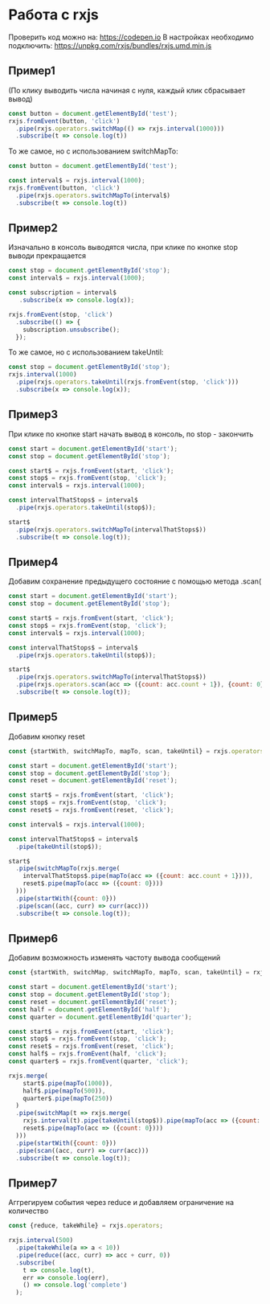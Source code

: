 # Работа с rxjs
Проверить код можно на: https://codepen.io
В настройках необходимо подключить: https://unpkg.com/rxjs/bundles/rxjs.umd.min.js

## Пример1
(По клику выводить числа начиная с нуля, каждый клик сбрасывает вывод)
```javascript
const button = document.getElementById('test');
rxjs.fromEvent(button, 'click')
  .pipe(rxjs.operators.switchMap(() => rxjs.interval(1000)))
  .subscribe(t => console.log(t))
```
То же самое, но с использованием switchMapTo:
```javascript
const button = document.getElementById('test');

const interval$ = rxjs.interval(1000);
rxjs.fromEvent(button, 'click')
  .pipe(rxjs.operators.switchMapTo(interval$)
  .subscribe(t => console.log(t))
```

## Пример2
Изначально в консоль выводятся числа, при клике по кнопке stop выводи прекращается
```javascript
const stop = document.getElementById('stop');
const interval$ = rxjs.interval(1000);

const subscription = interval$
   .subscribe(x => console.log(x));

rxjs.fromEvent(stop, 'click')
  .subscribe(() => {
    subscription.unsubscribe();
  });
```

То же самое, но с использованием takeUntil:
```javascript
const stop = document.getElementById('stop');
rxjs.interval(1000)
  .pipe(rxjs.operators.takeUntil(rxjs.fromEvent(stop, 'click')))
  .subscribe(x => console.log(x));
```

## Пример3
При клике по кнопке start начать вывод в консоль, по stop - закончить
```javascript
const start = document.getElementById('start');
const stop = document.getElementById('stop');

const start$ = rxjs.fromEvent(start, 'click');
const stop$ = rxjs.fromEvent(stop, 'click');
const interval$ = rxjs.interval(1000);

const intervalThatStops$ = interval$
  .pipe(rxjs.operators.takeUntil(stop$));

start$
  .pipe(rxjs.operators.switchMapTo(intervalThatStops$))
  .subscribe(t => console.log(t));
```

## Пример4
Добавим сохранение предыдущего состояние с помощью метода .scan(
```javascript
const start = document.getElementById('start');
const stop = document.getElementById('stop');

const start$ = rxjs.fromEvent(start, 'click');
const stop$ = rxjs.fromEvent(stop, 'click');
const interval$ = rxjs.interval(1000);

const intervalThatStops$ = interval$
  .pipe(rxjs.operators.takeUntil(stop$));

start$
  .pipe(rxjs.operators.switchMapTo(intervalThatStops$))
  .pipe(rxjs.operators.scan(acc => ({count: acc.count + 1}), {count: 0}))
  .subscribe(t => console.log(t));
```

## Пример5
Добавим кнопку reset
```javascript
const {startWith, switchMapTo, mapTo, scan, takeUntil} = rxjs.operators;

const start = document.getElementById('start');
const stop = document.getElementById('stop');
const reset = document.getElementById('reset');

const start$ = rxjs.fromEvent(start, 'click');
const stop$ = rxjs.fromEvent(stop, 'click');
const reset$ = rxjs.fromEvent(reset, 'click');

const interval$ = rxjs.interval(1000);

const intervalThatStops$ = interval$
  .pipe(takeUntil(stop$));

start$
  .pipe(switchMapTo(rxjs.merge(
    intervalThatStops$.pipe(mapTo(acc => ({count: acc.count + 1}))),
    reset$.pipe(mapTo(acc => ({count: 0})))
  )))
  .pipe(startWith({count: 0}))
  .pipe(scan((acc, curr) => curr(acc)))
  .subscribe(t => console.log(t));
```

## Пример6
Добавим возможность изменять частоту вывода сообщений
```javascript
const {startWith, switchMap, switchMapTo, mapTo, scan, takeUntil} = rxjs.operators;

const start = document.getElementById('start');
const stop = document.getElementById('stop');
const reset = document.getElementById('reset');
const half = document.getElementById('half');
const quarter = document.getElementById('quarter');

const start$ = rxjs.fromEvent(start, 'click');
const stop$ = rxjs.fromEvent(stop, 'click');
const reset$ = rxjs.fromEvent(reset, 'click');
const half$ = rxjs.fromEvent(half, 'click');
const quarter$ = rxjs.fromEvent(quarter, 'click');

rxjs.merge(
    start$.pipe(mapTo(1000)),
    half$.pipe(mapTo(500)),
    quarter$.pipe(mapTo(250))
  )
  .pipe(switchMap(t => rxjs.merge(
    rxjs.interval(t).pipe(takeUntil(stop$)).pipe(mapTo(acc => ({count: acc.count + 1}))),
    reset$.pipe(mapTo(acc => ({count: 0})))
  )))
  .pipe(startWith({count: 0}))
  .pipe(scan((acc, curr) => curr(acc)))
  .subscribe(t => console.log(t));

```

## Пример7
Аггрегируем события через reduce и добавляем ограничение на количество
```javascript
const {reduce, takeWhile} = rxjs.operators;

rxjs.interval(500)
  .pipe(takeWhile(a => a < 10))
  .pipe(reduce((acc, curr) => acc + curr, 0))
  .subscribe(
    t => console.log(t),
    err => console.log(err),
    () => console.log('complete')
  );
```
